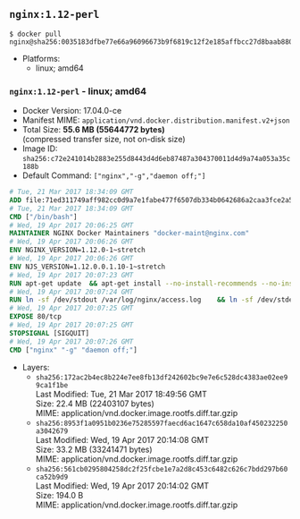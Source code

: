 ## `nginx:1.12-perl`

```console
$ docker pull nginx@sha256:0035183dfbe77e66a96096673b9f6819c12f2e185affbcc27d8baab8809d8d44
```

-	Platforms:
	-	linux; amd64

### `nginx:1.12-perl` - linux; amd64

-	Docker Version: 17.04.0-ce
-	Manifest MIME: `application/vnd.docker.distribution.manifest.v2+json`
-	Total Size: **55.6 MB (55644772 bytes)**  
	(compressed transfer size, not on-disk size)
-	Image ID: `sha256:c72e241014b2883e255d8443d4d6eb87487a304370011d4d9a74a053a35c188b`
-	Default Command: `["nginx","-g","daemon off;"]`

```dockerfile
# Tue, 21 Mar 2017 18:34:09 GMT
ADD file:71ed311749aff982cc0d9a7e1fabe477f6507db334b0642686a2caa3fce2a577 in / 
# Tue, 21 Mar 2017 18:34:09 GMT
CMD ["/bin/bash"]
# Wed, 19 Apr 2017 20:06:25 GMT
MAINTAINER NGINX Docker Maintainers "docker-maint@nginx.com"
# Wed, 19 Apr 2017 20:06:26 GMT
ENV NGINX_VERSION=1.12.0-1~stretch
# Wed, 19 Apr 2017 20:06:26 GMT
ENV NJS_VERSION=1.12.0.0.1.10-1~stretch
# Wed, 19 Apr 2017 20:07:23 GMT
RUN apt-get update 	&& apt-get install --no-install-recommends --no-install-suggests -y gnupg1 	&& 	NGINX_GPGKEY=573BFD6B3D8FBC641079A6ABABF5BD827BD9BF62; 	found=''; 	for server in 		ha.pool.sks-keyservers.net 		hkp://keyserver.ubuntu.com:80 		hkp://p80.pool.sks-keyservers.net:80 		pgp.mit.edu 	; do 		echo "Fetching GPG key $NGINX_GPGKEY from $server"; 		apt-key adv --keyserver "$server" --keyserver-options timeout=10 --recv-keys "$NGINX_GPGKEY" && found=yes && break; 	done; 	test -z "$found" && echo >&2 "error: failed to fetch GPG key $NGINX_GPGKEY" && exit 1; 	apt-get remove --purge -y gnupg1 && apt-get -y --purge autoremove && rm -rf /var/lib/apt/lists/* 	&& echo "deb http://nginx.org/packages/debian/ stretch nginx" >> /etc/apt/sources.list 	&& apt-get update 	&& apt-get install --no-install-recommends --no-install-suggests -y 						nginx=${NGINX_VERSION} 						nginx-module-xslt=${NGINX_VERSION} 						nginx-module-geoip=${NGINX_VERSION} 						nginx-module-image-filter=${NGINX_VERSION} 						nginx-module-perl=${NGINX_VERSION} 						nginx-module-njs=${NJS_VERSION} 						gettext-base 	&& rm -rf /var/lib/apt/lists/*
# Wed, 19 Apr 2017 20:07:24 GMT
RUN ln -sf /dev/stdout /var/log/nginx/access.log 	&& ln -sf /dev/stderr /var/log/nginx/error.log
# Wed, 19 Apr 2017 20:07:25 GMT
EXPOSE 80/tcp
# Wed, 19 Apr 2017 20:07:25 GMT
STOPSIGNAL [SIGQUIT]
# Wed, 19 Apr 2017 20:07:26 GMT
CMD ["nginx" "-g" "daemon off;"]
```

-	Layers:
	-	`sha256:172ac2b4ec8b224e7ee8fb13df242602bc9e7e6c528dc4383ae02ee99ca1f1be`  
		Last Modified: Tue, 21 Mar 2017 18:49:56 GMT  
		Size: 22.4 MB (22403107 bytes)  
		MIME: application/vnd.docker.image.rootfs.diff.tar.gzip
	-	`sha256:8953f1a0951b0236e75285597faecd6ac1647c658da10af450232250a3042679`  
		Last Modified: Wed, 19 Apr 2017 20:14:08 GMT  
		Size: 33.2 MB (33241471 bytes)  
		MIME: application/vnd.docker.image.rootfs.diff.tar.gzip
	-	`sha256:561cb0295804258dc2f25fcbe1e7a2d8c453c6482c626c7bdd297b60ca52b9d9`  
		Last Modified: Wed, 19 Apr 2017 20:14:02 GMT  
		Size: 194.0 B  
		MIME: application/vnd.docker.image.rootfs.diff.tar.gzip
